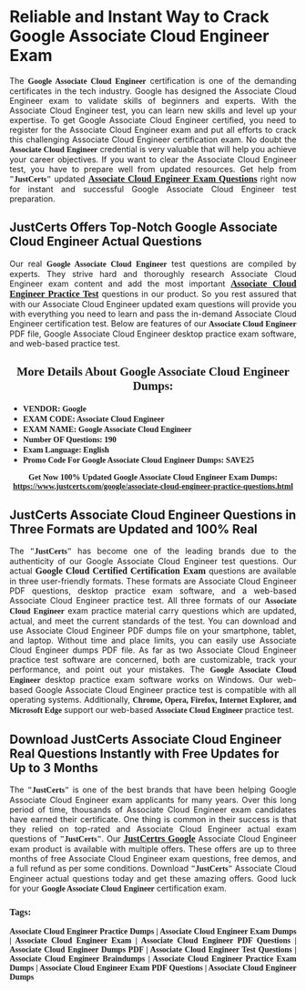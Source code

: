 <h1><strong>Reliable and Instant Way to Crack Google Associate Cloud Engineer Exam</strong></h1>

<p style="text-align: justify;">The <span style="font-family:Georgia,serif;"><strong>Google Associate Cloud Engineer</strong></span> certification is one of the demanding certificates in the tech industry. Google has designed the Associate Cloud Engineer exam to validate skills of beginners and experts. With the Associate Cloud Engineer test, you can learn new skills and level up your expertise. To get Google Associate Cloud Engineer certified, you need to register for the Associate Cloud Engineer exam and put all efforts to crack this challenging Associate Cloud Engineer certification exam. No doubt the <span style="font-family:Georgia,serif;"><strong> Associate Cloud Engineer</strong></span> credential is very valuable that will help you achieve your career objectives. If you want to clear the Associate Cloud Engineer test, you have to prepare well from updated resources. Get help from <span style="font-size:14px;"><span style="font-family:Georgia,serif;"><strong>&quot;JustCerts&quot;</strong></span></span> updated&nbsp;<a href="https://www.justcerts.com/google/associate-cloud-engineer-practice-questions.html"><span style="font-size:16px;"><span style="font-family:Georgia,serif;"><strong>Associate Cloud Engineer Exam Questions</strong></span></span></a> right now for instant and successful Google Associate Cloud Engineer test preparation.</p>

<h2><strong>JustCerts Offers Top-Notch Google Associate Cloud Engineer Actual Questions&nbsp;</strong></h2>

<p style="text-align: justify;">Our real <span style="font-family:Georgia,serif;"><strong>Google Associate Cloud Engineer</strong></span> test questions are compiled by experts. They strive hard and thoroughly research Associate Cloud Engineer exam content and add the most important&nbsp;<a href="https://www.justcerts.com/google/associate-cloud-engineer-practice-questions.html"><span style="font-size:16px;"><span style="font-family:Georgia,serif;"><strong>Associate Cloud Engineer Practice Test</strong></span></span></a> questions in our product. So you rest assured that with our Associate Cloud Engineer updated exam questions will provide you with everything you need to learn and pass the in-demand Associate Cloud Engineer certification test. Below are features of our<span style="font-family:Georgia,serif;"><strong>&nbsp;Associate Cloud Engineer</strong></span> PDF file, Google Associate Cloud Engineer desktop practice exam software, and web-based practice test.</p>

<h2 style="text-align: center;"><strong><span style="font-family:Georgia,serif;">More Details About Google Associate Cloud Engineer Dumps:</span></strong></h2>

<ul>
	<li style="text-align: justify;"><span style="font-size:14px;"><span style="font-family:Georgia,serif;"><strong>VENDOR: Google</strong></span></span></li>
	<li style="text-align: justify;"><span style="font-size:14px;"><span style="font-family:Georgia,serif;"><strong>EXAM CODE: Associate Cloud Engineer</strong></span></span></li>
	<li style="text-align: justify;"><span style="font-size:14px;"><span style="font-family:Georgia,serif;"><strong>EXAM NAME: Google Associate Cloud Engineer</strong></span></span></li>
	<li style="text-align: justify;"><span style="font-size:14px;"><span style="font-family:Georgia,serif;"><strong>Number OF Questions: 190</strong></span></span></li>
	<li style="text-align: justify;"><span style="font-size:14px;"><span style="font-family:Georgia,serif;"><strong>Exam Language: English</strong></span></span></li>
	<li style="text-align: justify;"><span style="font-size:14px;"><span style="font-family:Georgia,serif;"><strong>Promo Code For Google Associate Cloud Engineer Dumps: SAVE25</strong></span></span></li>
</ul>

<p style="text-align: center;"><strong><span style="font-family:Georgia,serif;"><span style="font-size:14px;">Get Now 100% Updated Google Associate Cloud Engineer Exam Dumps:</span> <a href="https://www.justcerts.com/google/associate-cloud-engineer-practice-questions.html">https://www.justcerts.com/google/associate-cloud-engineer-practice-questions.html</a></span></strong></p>

<h2><strong>JustCerts Associate Cloud Engineer Questions in Three Formats are Updated and 100% Real</strong></h2>

<p style="text-align: justify;">The <span style="font-size:14px;"><span style="font-family:Georgia,serif;"><strong>&quot;JustCerts&quot;</strong></span></span> has become one of the leading brands due to the authenticity of our Google Associate Cloud Engineer test questions. Our actual <span style="font-size:16px;"><span style="font-family:Georgia,serif;"><strong>Google Cloud Certified&nbsp;Certification Exam</strong></span></span> questions are available in three user-friendly formats. These formats are Associate Cloud Engineer PDF questions, desktop practice exam software, and a web-based Associate Cloud Engineer practice test. All three formats of our <strong><span style="font-family:Georgia,serif;"> Associate Cloud Engineer</span></strong> exam practice material carry questions which are updated, actual, and meet the current standards of the test. You can download and use Associate Cloud Engineer PDF dumps file on your smartphone, tablet, and laptop. Without time and place limits, you can easily use Associate Cloud Engineer dumps PDF file. As far as two&nbsp;Associate Cloud Engineer practice test software are concerned, both are customizable, track your performance, and point out your mistakes. The <span style="font-family:Georgia,serif;"><strong>Google Associate Cloud Engineer</strong></span> desktop practice exam software works on Windows. Our web-based Google Associate Cloud Engineer practice test is compatible with all operating systems. Additionally, <span style="font-family:Georgia,serif;"><strong>Chrome, Opera, Firefox, Internet Explorer, and Microsoft Edge</strong></span> support our web-based <span style="font-family:Georgia,serif;"><strong>Associate Cloud Engineer </strong></span> practice test.</p>

<h2><strong>Download JustCerts Associate Cloud Engineer Real Questions Instantly with Free Updates for Up to 3 Months</strong></h2>

<p style="text-align: justify;">The <span style="font-family:Georgia,serif;"><span style="font-size:14px;"><strong>&quot;JustCerts&quot;</strong></span></span> is one of the best brands that have been helping Google Associate Cloud Engineer exam applicants for many years. Over this long period of time, thousands of Associate Cloud Engineer exam candidates have earned their certificate. One thing is common in their success is that they relied on top-rated and&nbsp;Associate Cloud Engineer actual exam questions of <span style="font-family:Georgia,serif;"><span style="font-size:14px;"><strong>&quot;JustCerts&quot;</strong></span></span>. Our <a href="https://www.justcerts.com/google-certification-exams.html"><span style="font-size:16px;"><span style="font-family:Georgia,serif;"><strong>JustCertrs Google</strong></span></span></a> Associate Cloud Engineer exam product is available with multiple offers. These offers are up to three months of free&nbsp;Associate Cloud Engineer exam questions, free demos, and a full refund as per some conditions. Download <span style="font-family:Georgia,serif;"><span style="font-size:14px;"><strong>&quot;JustCerts&quot;</strong></span></span> Associate Cloud Engineer actual questions today and get these amazing offers. Good luck for your <span style="font-family:Georgia,serif;"><strong>Google Associate Cloud Engineer</strong></span> certification exam.</p>

<h3 style="text-align: justify;"><span style="font-family:Georgia,serif;"><strong>Tags:</strong></span></h3>

<p style="text-align: justify;"><span style="font-family:Georgia,serif;"><strong>Associate Cloud Engineer Practice Dumps | Associate Cloud Engineer Exam Dumps | Associate Cloud Engineer Exam | Associate Cloud Engineer PDF Questions | Associate Cloud Engineer Dumps PDF | Associate Cloud Engineer Test Questions | Associate Cloud Engineer Braindumps | Associate Cloud Engineer Practice Exam Dumps | Associate Cloud Engineer Exam PDF Questions | Associate Cloud Engineer Dumps</strong></span></p>

